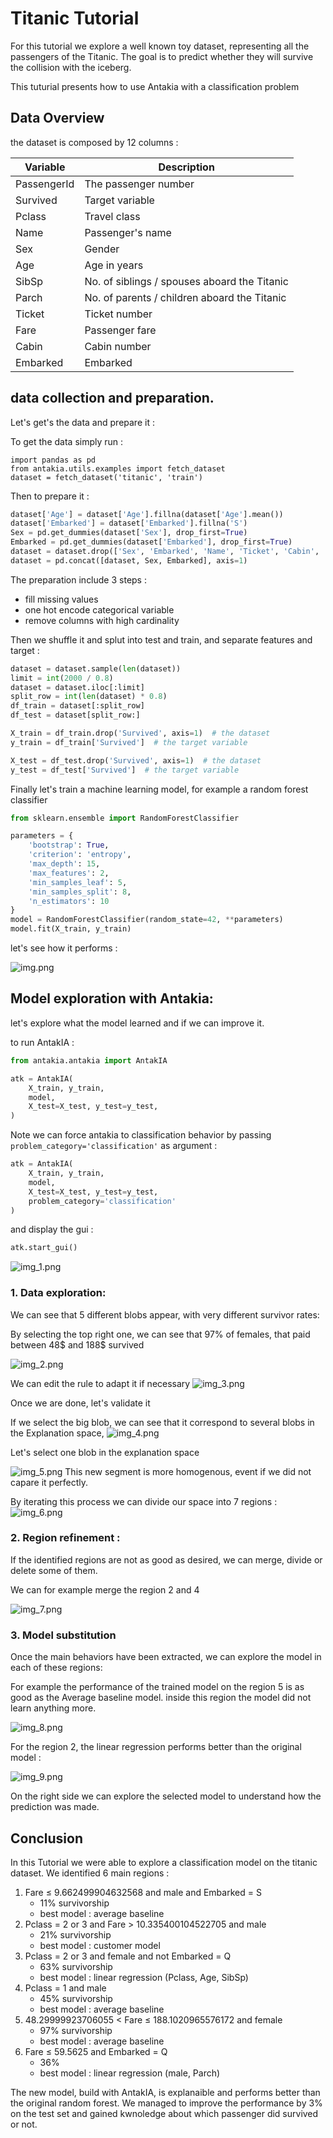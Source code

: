 # Titanic Tutorial

For this tutorial we explore a well known toy dataset, representing all the passengers of the Titanic.
The goal is to predict whether they will survive the collision with the iceberg.

This tuturial presents how to use Antakia with a classification problem

## Data Overview

the dataset is composed by 12 columns :

| Variable    | Description                                  |
|-------------|----------------------------------------------|
| PassengerId | The passenger number                         |
| Survived    | Target variable                              |
| Pclass      | Travel class                                 |
| Name        | Passenger's name                             |
| Sex         | Gender                                       |
| Age         | Age in years                                 |
| SibSp       | No. of siblings / spouses aboard the Titanic |
| Parch       | No. of parents / children aboard the Titanic |
| Ticket      | Ticket number                                |
| Fare        | Passenger fare                               |
| Cabin       | Cabin number                                 |
| Embarked    | Embarked                                     |

## data collection and preparation.

Let's get's the data and prepare it :

To get the data simply run :

```ptyhon
import pandas as pd
from antakia.utils.examples import fetch_dataset
dataset = fetch_dataset('titanic', 'train')
```

Then to prepare it :

```python 
dataset['Age'] = dataset['Age'].fillna(dataset['Age'].mean())
dataset['Embarked'] = dataset['Embarked'].fillna('S')
Sex = pd.get_dummies(dataset['Sex'], drop_first=True)
Embarked = pd.get_dummies(dataset['Embarked'], drop_first=True)
dataset = dataset.drop(['Sex', 'Embarked', 'Name', 'Ticket', 'Cabin', 'PassengerId'], axis=1)
dataset = pd.concat([dataset, Sex, Embarked], axis=1)
```

The preparation include 3 steps :

- fill missing values
- one hot encode categorical variable
- remove columns with high cardinality

Then we shuffle it and splut into test and train, and separate features and target :

```python
dataset = dataset.sample(len(dataset))
limit = int(2000 / 0.8)
dataset = dataset.iloc[:limit]
split_row = int(len(dataset) * 0.8)
df_train = dataset[:split_row]
df_test = dataset[split_row:]

X_train = df_train.drop('Survived', axis=1)  # the dataset
y_train = df_train['Survived']  # the target variable

X_test = df_test.drop('Survived', axis=1)  # the dataset
y_test = df_test['Survived']  # the target variable
```

Finally let's train a machine learning model, for example a random forest classifier

```python
from sklearn.ensemble import RandomForestClassifier

parameters = {
    'bootstrap': True,
    'criterion': 'entropy',
    'max_depth': 15,
    'max_features': 2,
    'min_samples_leaf': 5,
    'min_samples_split': 8,
    'n_estimators': 10
}
model = RandomForestClassifier(random_state=42, **parameters)
model.fit(X_train, y_train)
```

let's see how it performs :

![img.png](../img/titanic/scores.png)

## Model exploration with Antakia:

let's explore what the model learned and if we can improve it.

to run AntakIA :

```python
from antakia.antakia import AntakIA

atk = AntakIA(
    X_train, y_train,
    model,
    X_test=X_test, y_test=y_test,
)
```

Note we can force antakia to classification behavior by passing `problem_category='classification'` as argument :

```python
atk = AntakIA(
    X_train, y_train,
    model,
    X_test=X_test, y_test=y_test,
    problem_category='classification'
)
```

and display the gui :

```python
atk.start_gui()
```

![img_1.png](../img/titanic/img_1.png)

### 1. Data exploration:

We can see that 5 different blobs appear, with very different survivor rates:

By selecting the top right one, we can see that 97% of females, that paid between 48$ and 188$ survived

![img_2.png](../img/titanic/img_2.png)

We can edit the rule to adapt it if necessary
![img_3.png](../img/titanic/img_3.png)

Once we are done, let's validate it

If we select the big blob, we can see that it correspond to several blobs in the Explanation space,
![img_4.png](../img/titanic/img_4.png)

Let's select one blob in the explanation space

![img_5.png](../img/titanic/img_5.png)
This new segment is more homogenous, event if we did not capare it perfectly.

By iterating this process we can divide our space into 7 regions :
![img_6.png](../img/titanic/img_6.png)

### 2. Region refinement :

If the identified regions are not as good as desired, we can merge, divide or delete some of them.

We can for example merge the region 2 and 4

![img_7.png](../img/titanic/img_7.png)

### 3. Model substitution

Once the main behaviors have been extracted, we can explore the model in each of these regions:

For example the performance of the trained model on the region 5 is as good as the Average baseline model.
inside this region the model did not learn anything more.

![img_8.png](../img/titanic/img_8.png)

For the region 2, the linear regression performs better than the original model :

![img_9.png](../img/titanic/img_9.png)

On the right side we can explore the selected model to understand how the prediction was made.

## Conclusion

In this Tutorial we were able to explore a classification model on the titanic dataset.
We identified 6 main regions :

1. Fare ≤ 9.662499904632568 and male and Embarked = S
    - 11% survivorship
    - best model : average baseline
2. Pclass = 2 or 3 and Fare > 10.335400104522705 and male
    - 21% survivorship
    - best model : customer model
3. Pclass = 2 or 3 and female and not Embarked = Q
    - 63% survivorship
    - best model : linear regression (Pclass, Age, SibSp)
4. Pclass = 1 and male
    - 45% survivorship
    - best model : average baseline
5. 48.29999923706055 < Fare ≤ 188.1020965576172 and female
    - 97% survivorship
    - best model : average baseline
6. Fare ≤ 59.5625 and Embarked = Q
    - 36%
    - best model : linear regression (male, Parch)

The new model, build with AntakIA, is explanaible and performs better than the original random forest.
We managed to improve the performance by 3% on the test set and gained kwnoledge about which passenger did survived or
not. 